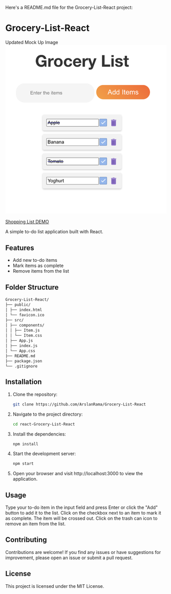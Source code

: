 Here's a README.md file for the Grocery-List-React project:

# Grocery-List-React

Updated Mock Up Image
![Mockup Image](/public/todo-list.png)


[Shopping List DEMO](https://infallible-fermat-c4bb58.netlify.app/)

A simple to-do list application built with React.

## Features

- Add new to-do items
- Mark items as complete
- Remove items from the list

## Folder Structure

```
Grocery-List-React/
├── public/
│ ├── index.html
│ └── favicon.ico
├── src/
│ ├── components/
│ │ ├── Item.js
│ │ └── Item.css
│ ├── App.js
│ ├── index.js
│ └── App.css
├── README.md
├── package.json
└── .gitignore
```

## Installation

1. Clone the repository:

   ```bash
   git clone https://github.com/ArslanRama/Grocery-List-React
   ```

2. Navigate to the project directory:

   ```bash
   cd react-Grocery-List-React
   ```

3. Install the dependencies:

   ```bash
   npm install
   ```

4. Start the development server:

   ```bash
   npm start
   ```

5. Open your browser and visit http://localhost:3000 to view the application.

## Usage

Type your to-do item in the input field and press Enter or click the "Add" button to add it to the list.
Click on the checkbox next to an item to mark it as complete. The item will be crossed out.
Click on the trash can icon to remove an item from the list.

## Contributing

Contributions are welcome! If you find any issues or have suggestions for improvement, please open an issue or submit a pull request.

## License

This project is licensed under the MIT License.